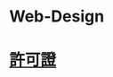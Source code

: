 # Web-Design
# [許可證]([https://google.com](https://github.com/SuWeizhe1124/Web-Design/blob/main/LICENSE.md) "游標顯示")
